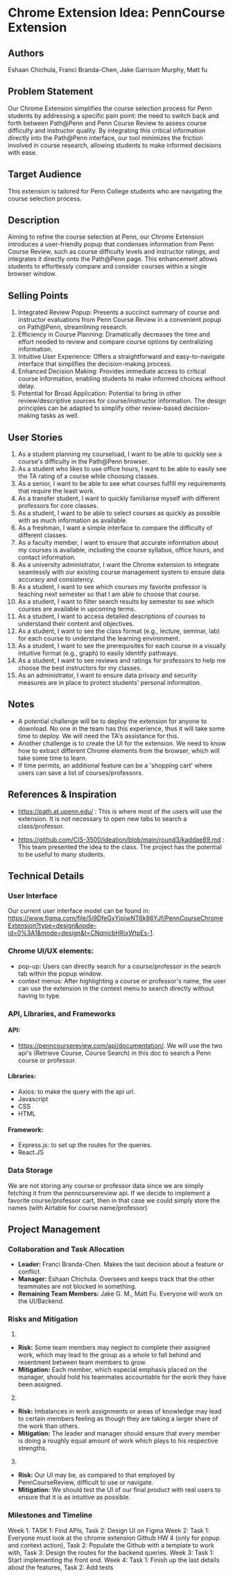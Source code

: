 # Chrome Extension Idea: PennCourse Extension

## Authors

Eshaan Chichula, Franci Branda-Chen, Jake Garrison Murphy, Matt fu

## Problem Statement

Our Chrome Extension simplifies the course selection process for Penn students by addressing a specific pain point: the need to switch back and forth between Path@Penn and Penn Course Review to assess course difficulty and instructor quality. By integrating this critical information directly into the Path@Penn interface, our tool minimizes the friction involved in course research, allowing students to make informed decisions with ease.

## Target Audience

This extension is tailored for Penn College students who are navigating the course selection process. 

## Description

Aiming to refine the course selection at Penn, our Chrome Extension introduces a user-friendly popup that condenses information from Penn Course Review, such as course difficulty levels and instructor ratings, and integrates it directly onto the Path@Penn page. This enhancement allows students to effortlessly compare and consider courses within a single browser window.

## Selling Points

1. Integrated Review Popup: Presents a succinct summary of course and instructor evaluations from Penn Course Review in a convenient popup on Path@Penn, streamlining research.
2. Efficiency in Course Planning: Dramatically decreases the time and effort needed to review and compare course options by centralizing information.
3. Intuitive User Experience: Offers a straightforward and easy-to-navigate interface that simplifies the decision-making process.
4. Enhanced Decision Making: Provides immediate access to critical course information, enabling students to make informed choices without delay.
5. Potential for Broad Application: Potential to bring in other review/descriptive sources for course/instructor information. The design principles can be adapted to simplify other review-based decision-making tasks as well.

## User Stories

1. As a student planning my courseload, I want to be able to quickly see a course's difficulty in the Path@Penn browser.
2. As a student who likes to use office hours, I want to be able to easily see the TA rating of a course while choosing classes.
3. As a senior, I want to be able to see what courses fulfill my requirements that require the least work.
4. As a transfer student, I want to quickly familiarise myself with different professors for core classes.
5. As a student, I want to be able to select courses as quickly as possible with as much information as available.
6. As a freshman, I want a simple interface to compare the difficulty of different classes.
7. As a faculty member, I want to ensure that accurate information about my courses is available, including the course syllabus, office hours, and contact information.
8. As a university administrator, I want the Chrome extension to integrate seamlessly with our existing course management system to ensure data accuracy and consistency.
9. As a student, I want to see which courses my favorite professor is teaching next semester so that I am able to choose that course.
10. As a student, I want to filter search results by semester to see which courses are available in upcoming terms.
11. As a student, I want to access detailed descriptions of courses to understand their content and objectives.
12. As a student, I want to see the class format (e.g., lecture, seminar, lab) for each course to understand the learning environment.
13. As a student, I want to see the prerequisites for each course in a visually intuitive format (e.g., graph) to easily identify pathways.
14. As a student, I want to see reviews and ratings for professors to help me choose the best instructors for my classes.
15. As an administrator, I want to ensure data privacy and security measures are in place to protect students' personal information.

## Notes

- A potential challenge will be to deploy the extension for anyone to download. No one in the team has this experience, thus it will take some time to deploy. We will need the TA's assistance for this.
- Another challenge is to create the UI for the extension. We need to know how to extract different Chrome elements from the browser, which will take some time to learn.
- If time permits, an additional feature can be a 'shopping cart' where users can save a list of courses/professors.

## References & Inspiration

- https://path.at.upenn.edu/ : This is where most of the users will use the extension. It is not necessary to open new tabs to search a class/professor.

- https://github.com/CIS-3500/ideation/blob/main/round3/kaddae89.md : This team presented the idea to the class. The project has the potential to be useful to many students.

## Technical Details

### User Interface

Our current user interface model can be found in: https://www.figma.com/file/5i9DfeGxYjpjwNT6k86YJf/PennCourseChromeExtension?type=design&node-id=0%3A1&mode=design&t=CNqnicbHRixWtpEs-1.

### Chrome UI/UX elements:

- pop-up: Users can directly search for a course/professor in the search tab within the popup window.
- context menus: After highlighting a course or professor's name, the user can use the extension in the context menu to search directly without having to type.

### API, Libraries, and Frameworks

#### API:

- https://penncoursereview.com/api/documentation/. We will use the two api's (Retrieve Course, Course Search) in this doc to search a Penn course or professor.

#### Libraries:

- Axios: to make the query with the api url.  
- Javascript
- CSS
- HTML

#### Framework:

- Express.js: to set up the routes for the queries.
- React.JS

### Data Storage

We are not storing any course or professor data since we are simply fetching it from the penncoursereview api. 
If we decide to implement a favorite course/professor cart, then in that case we could simply store the names (with Airtable for course name/professor)

## Project Management

### Collaboration and Task Allocation

- **Leader:** Franci Branda-Chen. Makes the last decision about a feature or conflict.
- **Manager:** Eshaan Chichula. Oversees and keeps track that the other teammates are not blocked in something.
- **Remaining Team Members:** Jake G. M., Matt Fu. Everyone will work on the UI/Backend.

### Risks and Mitigation

1. 
- **Risk:** Some team members may neglect to complete their assigned work, which may lead to the group as a whole to fall behind and resentment between team members to grow.
- **Mitigation:** Each member, which especial emphasis placed on the manager, should hold his teammates accountable for the work they have been assigned.

2. 
- **Risk:** Imbalances in work assignments or areas of knowledge may lead to certain members feeling as though they are taking a larger share of the work than others.
- **Mitigation:** The leader and manager should ensure that every member is doing a roughly equal amount of work which plays to his respective strengths.

3.
- **Risk:** Our UI may be, as compared to that employed by PennCourseReview, difficult to use or navigate.
- **Mitigation:** We should test the UI of our final product with real users to ensure that it is as intuitive as possible.

### Milestones and Timeline

Week 1: TASK 1: Find APIs, Task 2: Design UI on Figma
Week 2: Task 1: Everyone must look at the chrome extension Github HW 4 (only for popup and context action), Task 2: Populate the Github with a template to work with, Task 3: Design the routes for the backend queries.
Week 3: Task 1: Start implementing the front end.
Week 4: Task 1: Finish up the last details about the features, Task 2: Add tests 